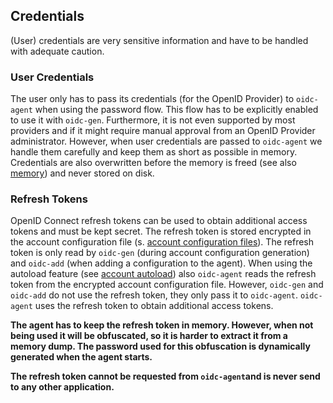 ## Credentials
(User) credentials are very sensitive information and have to be handled with
adequate caution.

### User Credentials
The user only has to pass its credentials (for the OpenID Provider) to
`oidc-agent` when using the password flow. This flow has to be explicitly enabled
to use it with `oidc-gen`. Furthermore, it is not even supported by most
providers and if it might require manual approval from an OpenID Provider
administrator.
However, when user credentials are passed to `oidc-agent` we handle them
carefully and keep them as short as possible in memory. Credentials are also
overwritten before the memory is freed (see also [memory](#memory)) and never
stored on disk.

### Refresh Tokens
OpenID Connect refresh tokens can be used to obtain additional access tokens and
must be kept secret. The refresh token is stored encrypted in the account configuration file (s. [account configuration files](#account-configuration-files)). The refresh token is only read by `oidc-gen` (during account configuration generation) and `oidc-add` (when adding a configuration to the agent). When using the autoload feature (see [account autoload](#account-autoload)) also `oidc-agent` reads the refresh token from the encrypted account configuration file. However, `oidc-gen` and `oidc-add` do not use the refresh token, they only pass it to `oidc-agent`. `oidc-agent` uses the refresh token to obtain additional access tokens. 

**The agent has to keep the refresh token in memory. However, when not being
used it will be obfuscated, so it is harder to extract it from a memory dump.
The password used for this obfuscation is dynamically generated when the agent
starts.**

**The refresh token cannot be requested from `oidc-agent`and is never send to any other application.**


